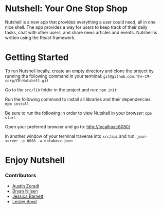 # Nutshell: Your One Stop Shop

Nutshell is a new app that provides everything a user could need, all in one nice shell. The app provides a way for users to keep track of their daily tasks, chat with other users, and share news articles and events. Nutshell is written using the React framework.

# Getting Started
To run Nutshell locally, create an empty directory and clone the project by running the following command in your terminal: ``` git@github.com:The-CM-corp/CM-Nutshell.git ```

Go to the ```src/lib``` folder in the project and run: ```npm init```

Run the following command to install all libraries and their dependencies: ```npm install```

Be sure to run the following in order to view Nutshell in your browser: ```npm start```

Open your preferred browser and go to: [http://localhost:8080/]( http://localhost:8080/)

In another window of your terminal traverse into ```src/api``` and run: ```json-server -p 8088 -w database.json```

# Enjoy Nutshell
### Contributors
* [Austin Zoradi](https://github.com/amazoradi)
* [Bryan Nilsen]( https://github.com/BryanNilsen)
* [Jessica Barnett]( https://github.com/jessicabarnett8219)
* [Lesley Boyd]( https://github.com/laboyd001)

